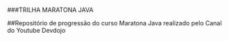 ###TRILHA MARATONA JAVA

##Repositório de progressão do curso Maratona Java realizado pelo Canal do Youtube Devdojo
